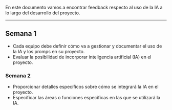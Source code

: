 En este documento vamos a encontrar feedback respecto al uso de la IA a lo largo del desarrollo del proyecto.
****
## Semana 1
+ Cada equipo debe definir cómo va a gestionar y documentar el uso de la IA y los promps en su proyecto.
+ Evaluar la posibilidad de incorporar inteligencia artificial (IA) en el proyecto.

### Semana 2
+ Proporcionar detalles específicos sobre cómo se integrará la IA en el proyecto.
+ Especificar las áreas o funciones específicas en las que se utilizará la IA.
